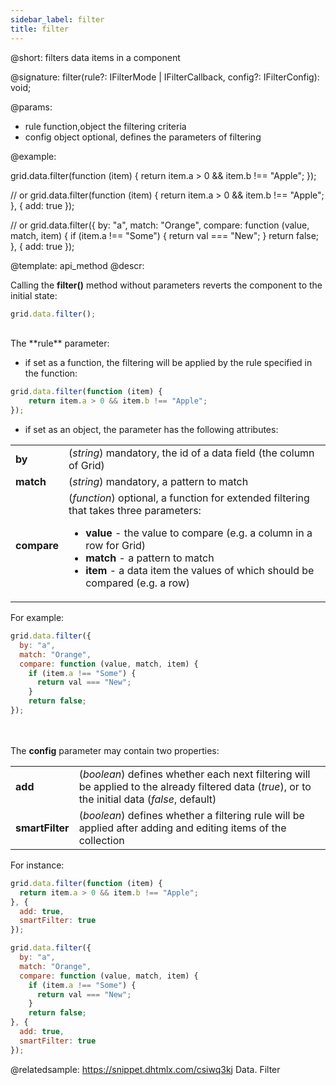 ```yaml
---
sidebar_label: filter
title: filter
---          
```


@short: filters data items in a component

@signature: filter(rule?: IFilterMode | IFilterCallback, config?: IFilterConfig): void;

@params:
- rule				function,object			the filtering criteria
- config 			object					optional, defines the parameters of filtering

@example:
 
grid.data.filter(function (item) {
  return item.a > 0 && item.b !== "Apple";
});

// or
grid.data.filter(function (item) {
    return item.a > 0 && item.b !== "Apple";
}, {
  add: true
});

// or
grid.data.filter({
  by: "a",
  match: "Orange",
  compare: function (value, match, item) {
    if (item.a !== "Some") {
      return val === "New";
    }
    return false;
}, {
  add: true
});

@template: api_method
@descr:

Calling the **filter()** method without parameters reverts the component to the initial state:

~~~js
grid.data.filter();
~~~

<br/>
The **rule** parameter:

- if set as a function, the filtering will be applied by the rule specified in the function:

~~~js
grid.data.filter(function (item) {
    return item.a > 0 && item.b !== "Apple";
});
~~~

- if set as an object, the parameter has the following attributes:

<table class="webixdoc_links">
	<tbody>
        <tr>
			<td class="webixdoc_links0"><b>by</b></td>
			<td>(<i>string</i>) mandatory, the id of a data field (the column of Grid)</td>
		</tr>
        <tr>
			<td class="webixdoc_links0"><b>match</b></td>
			<td>(<i>string</i>) mandatory, a pattern to match</td>
		</tr>
        <tr>
			<td class="webixdoc_links0"><b>compare</b></td>
			<td>(<i>function</i>) optional, a function for extended filtering that takes three parameters:
                <ul>
                    <li><b>value</b> - the value to compare (e.g. a column in a row for Grid)</li>
                    <li><b>match</b> - a pattern to match</li>
                    <li><b>item</b> - a data item the values of which should be compared (e.g. a row)</li>
                </ul>
            </td>
		</tr>
    </tbody>
</table>

For example:

~~~js
grid.data.filter({
  by: "a",
  match: "Orange",
  compare: function (value, match, item) {
    if (item.a !== "Some") {
      return val === "New";
    }
    return false;
});
~~~

<br/><br/>
The **config** parameter may contain two properties:

<table class="webixdoc_links">
	<tbody>
        <tr>
			<td class="webixdoc_links0"><b>add</b></td>
			<td>(<i>boolean</i>) defines whether each next filtering will be applied to the already filtered data (<i>true</i>), or to the initial data (<i>false</i>, default)</td>
		</tr>
        <tr>
			<td class="webixdoc_links0"><b>smartFilter</b></td>
			<td>(<i>boolean</i>) defines whether a filtering rule will be applied after adding and editing items of the collection
            </td>
		</tr>
    </tbody>
</table>

For instance:

~~~js
grid.data.filter(function (item) {
  return item.a > 0 && item.b !== "Apple";
}, {
  add: true,
  smartFilter: true
});

grid.data.filter({
  by: "a",
  match: "Orange",
  compare: function (value, match, item) {
    if (item.a !== "Some") {
      return val === "New";
    }
    return false;
}, {
  add: true,
  smartFilter: true
});
~~~


@relatedsample: https://snippet.dhtmlx.com/csiwq3kj	Data. Filter

